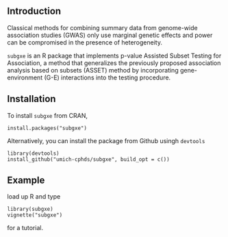 ## Introduction
Classical methods for combining summary data from genome-wide association studies (GWAS) only use marginal genetic effects and power can be compromised in the presence of heterogeneity.

`subgxe` is an R package that implements p-value Assisted Subset Testing for Association, a method that generalizes the previously proposed association analysis based on subsets (ASSET) method by incorporating gene-environment (G-E) interactions into the testing procedure.

## Installation
To install `subgxe` from CRAN,
```{R}
install.packages("subgxe")
```
Alternatively, you can install the package from Github usingh `devtools`
```{R}
library(devtools)
install_github("umich-cphds/subgxe", build_opt = c())
```

## Example
load up R and type
```{R}
library(subgxe)
vignette("subgxe")
```
for a tutorial.
